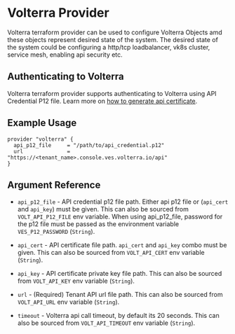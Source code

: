 # Volterra Provider

Volterra terraform provider can be used to configure Volterra Objects amd these objects represent desired state of the system. The desired state of the system could be configuring a http/tcp loadbalancer, vk8s cluster, service mesh, enabling api security etc.


## Authenticating to Volterra

Volterra terraform provider supports authenticating to Volterra using API Credential P12 file. Learn more on [how to generate api certificate](https://docs.cloud.f5.com/docs/how-to/user-mgmt/credentials).


## Example Usage

```hcl
provider "volterra" {
  api_p12_file     = "/path/to/api_credential.p12"
  url              = "https://<tenant_name>.console.ves.volterra.io/api"
}
```


## Argument Reference

* `api_p12_file` - API credential p12 file path. Either api p12 file or (`api_cert` and `api_key`) must be given. This can also be sourced from `VOLT_API_P12_FILE` env variable. When using api_p12_file, password for the p12 file must be passed as the environment variable `VES_P12_PASSWORD` (`String`).

* `api_cert` - API certificate file path. `api_cert` and `api_key` combo must be given. This can also be sourced from `VOLT_API_CERT` env variable (`String`).

* `api_key` - API certificate private key file path. This can also be sourced from `VOLT_API_KEY` env variable (`String`).

* `url` - (Required) Tenant API url file path. This can also be sourced from `VOLT_API_URL` env variable (`String`).

* `timeout` - Volterra api call timeout, by default its 20 seconds. This can also be sourced from `VOLT_API_TIMEOUT` env variable (`String`).